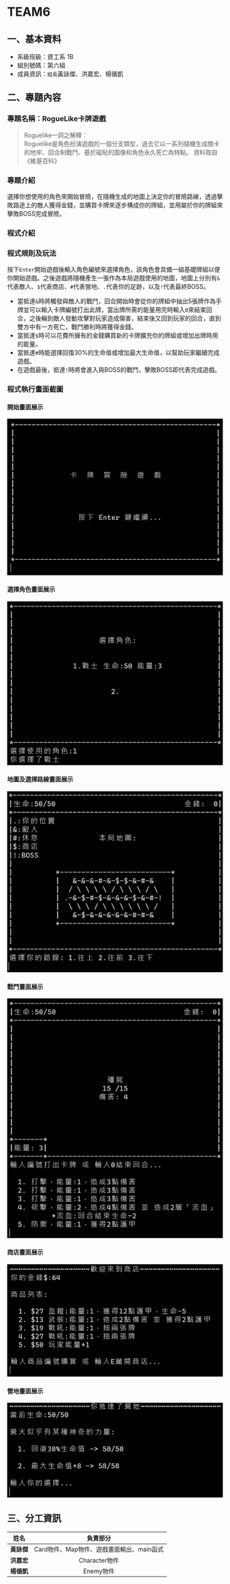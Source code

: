# TEAM6
## 一、基本資料
* 系級班級：資工系 1B
* 組別號碼：第六組
* 成員資訊：`組長`黃詠傑、洪嘉宏、楊循凱
## 二、專題內容
### 專題名稱：RogueLike卡牌遊戲
> Roguelike一詞之解釋：<br>
> Roguelike是角色扮演遊戲的一個分支類型，過去它以一系列隨機生成關卡的地牢、回合制戰鬥、基於磁貼的圖像和角色永久死亡為特點。
> 資料取自《維基百科》
### 專題介紹
選擇你想使用的角色來開始冒險，在隨機生成的地圖上決定你的冒險路線，透過擊敗路途上的敵人獲得金錢，並購買卡牌來逐步構成你的牌組，並用屬於你的牌組來擊敗BOSS完成冒險。
### 程式介紹
####
### 程式規則及玩法
按下`Enter`開始遊戲後輸入角色編號來選擇角色，該角色會具備一組基礎牌組以便你開始遊戲。之後遊戲將隨機產生一張作為本局遊戲使用的地圖，地圖上分別有`&`代表敵人、`$`代表商店、`#`代表營地、`.`代表你的足跡，以及`!`代表最終BOSS。
* 當抵達`&`時將觸發與敵人的戰鬥，回合開始時會從你的牌組中抽出5張牌作為手牌並可以輸入卡牌編號打出此牌，當出牌所需的能量用完時輸入`0`來結束回合，之後輪到敵人發動攻擊對玩家造成傷害，結束後又回到玩家的回合，直到雙方中有一方死亡，戰鬥勝利時將獲得金錢。
* 當抵達`$`時可以花費所擁有的金錢購買新的卡牌擴充你的牌組或增加出牌時用的能量。
* 當抵達`#`時能選擇回復30%的生命值或增加最大生命值，以幫助玩家繼續完成遊戲。
* 在遊戲最後，抵達`!`時將會進入與BOSS的戰鬥，擊敗BOSS即代表完成遊戲。
### 程式執行畫面截圖
#### 開始畫面展示
![](https://github.com/JayHuang0503/TEAM6/raw/main/專題執行畫面/開始畫面.png)
#### 選擇角色畫面展示
![](https://github.com/JayHuang0503/TEAM6/raw/main/專題執行畫面/選擇角色.png)
#### 地圖及選擇路線畫面展示
![](https://github.com/JayHuang0503/TEAM6/raw/main/專題執行畫面/地圖.png)
#### 戰鬥畫面展示
![](https://github.com/JayHuang0503/TEAM6/raw/main/專題執行畫面/戰鬥.png)
#### 商店畫面展示
![](https://github.com/JayHuang0503/TEAM6/raw/main/專題執行畫面/商店.png)
#### 營地畫面展示
![](https://github.com/JayHuang0503/TEAM6/raw/main/專題執行畫面/營地.png)
## 三、分工資訊
| 姓名 | 負責部分 |
|---- | :----------: |
|**黃詠傑**|Card物件、Map物件、遊戲畫面輸出、main函式|
|**洪嘉宏**|Character物件|
|**楊循凱**|Enemy物件|
